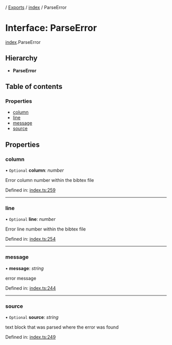 [](../README.md) / [Exports](../modules.md) / [index](../modules/index.md) / ParseError

# Interface: ParseError

[index](../modules/index.md).ParseError

## Hierarchy

* **ParseError**

## Table of contents

### Properties

- [column](index.parseerror.md#column)
- [line](index.parseerror.md#line)
- [message](index.parseerror.md#message)
- [source](index.parseerror.md#source)

## Properties

### column

• `Optional` **column**: *number*

Error column number within the bibtex file

Defined in: [index.ts:259](https://github.com/retorquere/bibtex-parser/blob/master/index.ts#L259)

___

### line

• `Optional` **line**: *number*

Error line number within the bibtex file

Defined in: [index.ts:254](https://github.com/retorquere/bibtex-parser/blob/master/index.ts#L254)

___

### message

• **message**: *string*

error message

Defined in: [index.ts:244](https://github.com/retorquere/bibtex-parser/blob/master/index.ts#L244)

___

### source

• `Optional` **source**: *string*

text block that was parsed where the error was found

Defined in: [index.ts:249](https://github.com/retorquere/bibtex-parser/blob/master/index.ts#L249)
